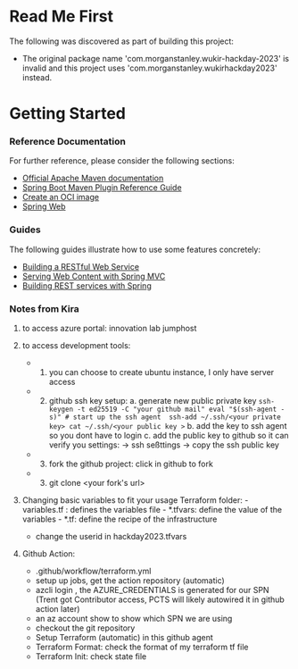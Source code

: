 # Read Me First
The following was discovered as part of building this project:

* The original package name 'com.morganstanley.wukir-hackday-2023' is invalid and this project uses 'com.morganstanley.wukirhackday2023' instead.

# Getting Started

### Reference Documentation
For further reference, please consider the following sections:

* [Official Apache Maven documentation](https://maven.apache.org/guides/index.html)
* [Spring Boot Maven Plugin Reference Guide](https://docs.spring.io/spring-boot/docs/3.0.1/maven-plugin/reference/html/)
* [Create an OCI image](https://docs.spring.io/spring-boot/docs/3.0.1/maven-plugin/reference/html/#build-image)
* [Spring Web](https://docs.spring.io/spring-boot/docs/3.0.1/reference/htmlsingle/#web)

### Guides
The following guides illustrate how to use some features concretely:

* [Building a RESTful Web Service](https://spring.io/guides/gs/rest-service/)
* [Serving Web Content with Spring MVC](https://spring.io/guides/gs/serving-web-content/)
* [Building REST services with Spring](https://spring.io/guides/tutorials/rest/)


### Notes from Kira
1. to access azure portal: innovation lab jumphost
2. to access development tools: 
      - 1. you can choose to create ubuntu instance, I only have server access
      - 2. github ssh key setup:
                a. generate new public private key
                ```
                    ssh-keygen -t ed25519 -C "your github mail"
                    eval "$(ssh-agent -s)" # start up the ssh agent 
                    ssh-add ~/.ssh/<your private key>
                    cat ~/.ssh/<your public key >
                ```
                b. add the key to ssh agent so you dont have to login 
                c. add the public key to github so it can verify you 
                settings:
                    -> ssh seßttings
                    -> copy the ssh public key 
      - 3. fork the github project: click in github to fork 
      - 3. git clone <your fork's url>
3. Changing basic variables to fit your usage
    Terraform folder:
        - variables.tf : defines the variables file 
        - *.tfvars: define the value of the variables
        - *.tf: define the recipe of the infrastructure 
        
    - change the userid in hackday2023.tfvars

4. Github Action:
    - .github/workflow/terraform.yml
    - setup up jobs, get the action repository (automatic)
    - azcli login , the AZURE_CREDENTIALS is generated for our SPN (Trent got Contributor access, PCTS will likely autowired it in github action later)
    - an az account show to show which SPN we are using 
    - checkout the git repository 
    - Setup Terraform (automatic) in this github agent
    - Terraform Format: check the format of my terraform tf file 
    - Terraform Init: check state file 
